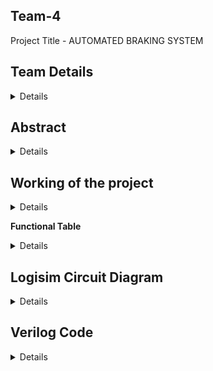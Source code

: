## Team-4
Project Title - AUTOMATED BRAKING SYSTEM

## Team Details
<details>

Semester : 3rd Sem B.tech CSE

Section - S2

Member 1. Bhagwat Poorva Milind
   
221CS212

bhagwatpoorvamilind.221cs212@nitk.edu.in 

8275391841 
 
Member 2. Preetha Sarkar
   
221CS236 

preethasarkar.221cs236@nitk.edu.in 

6292253051 
 
Member 3. Reema Murthy
   
221CS240 

reemamurthy.221cs240@nitk.edu.in 

</details>

## Abstract
<details>
An automatic emergency braking system is a safety feature installed in vehicles to mitigate collisions and prevent accidents. Clock pulse from sensor output is generated.
A tracking type ADC is used to convert the analogue output of the proximity sensor to a digital output.
4-bit up down counter is made using 4 JK Flip-Flops. The digital output of the ADC is used as input to the 4-bit counter to either count up or down to represent the changing speed of the vehicle.
The counter is updated based on the changing outputs of the ADC.
The logic for the braking system is implemented when the proximity sensor detects an obstacle.
</details>

## Working of the project
<details>
The proximity sensor detects how far an obstacle by giving an analog output in the voltage range 0-5V. 5V corresponds to obstacle being very near to our vehicle.
An ADC converter is integrated into the circuit which takes the analogue output of the proximity sensor and converts it to a digital signal.
Inside the ADC converter the following circuits are present:
1.Comparator
2.An up-down counter
3.A DAC 
4.S-R Latch
The S-R Latch of the ADC gives the final digital output.
This digital output is stored in memory by another SR Latch, which is connected to a counter.
The counter is used to calculate and modify the speed of the vehicle based on the output shown by the SR Latch. For example: If the proximity sensor gives an output of 5V, the ADC converts it to a binary number and the SR Latch stores this number. If the next output given by the proximity sensor is 4V the SR Latch uses the stored binary number and decides if speed should be increased or decreased.

![image](https://github.com/Poorvab2525/Team-4/assets/147530829/109a5411-3c96-4d6d-a36d-4bb7725cbff5)

</details>

 <b>Functional Table</b>
<details>
   
![image](https://github.com/Poorvab2525/Team-4/assets/127173860/7313f088-2e32-4212-a327-9c81f49b03e6)

</details>

## Logisim Circuit Diagram

<details>
   
![DDS_main](https://github.com/Poorvab2525/Team-4/assets/127173860/46612fbf-a397-4e9e-a4c6-e76a43113a73)

</details>

## Verilog Code

<details>

module 4-bit_up_down_counter (
    input wire clk,
    input wire rst,
    input wire up,
    input wire down,
    output reg [3:0] count
);
    always @(posedge clk or posedge rst) begin
        if (rst)
            count <= 4'b0000;
        else if (up)
            count <= (count == 4'b1111) ? 4'b0000 : count + 1;
        else if (down)
            count <= (count == 4'b0000) ? 4'b1111 : count - 1;
    end
 
endmodule

module 4-bit_tb_up_down_counter;
    reg clk, rst, up, down;
    wire [3:0] count;
 
    up_down_counter uut (
        .clk(clk),
        .rst(rst),
        .up(up),
        .down(down),
        .count(count)
    );
 
    initial begin
        clk = 0;
        rst = 1;
        up = 0;
        down = 0;
        #10 rst = 0;
    end
 
    always begin
        #5 clk = ~clk;
    end
 
    initial begin
        $monitor("Time=%t, Count=%b", $time, count);
        #20 up = 1;
        #40 down = 1;
        #60 up = 0;
        #80 down = 0;
        #100 $finish;
    end
 
endmodule

module up_down_counter (
    input wire clk,
    input wire rst,
    input wire up,
    input wire down,
    output reg [3:0] count
);
    always @(posedge clk or posedge rst) begin
        if (rst)
            count <= 4'b0000;
        else if (up)
            count <= (count == 4'b1111) ? 4'b0000 : count + 1;
        else if (down)
            count <= (count == 4'b0000) ? 4'b1111 : count - 1;
    end

endmodule

module updowncounter_testbench();
  reg clk, reset, up_down;
  wire [3:0] counter;
 
  up_down_counter dut (
    .clk(clk),
    .reset(reset),
    .up_down(up_down),
    .counter(counter)
  );
 
  initial begin 
    clk = 0;
    forever #5 clk = ~clk;
  end
 
  initial begin
    reset = 1;
    up_down = 0;
    #20;
    reset = 0;
    #200;
    up_down = 1;
  end
endmodule      

</details>



